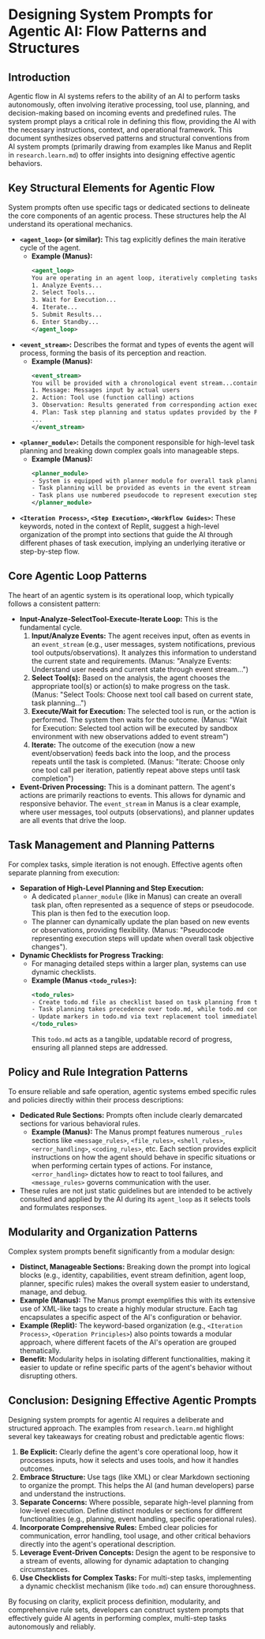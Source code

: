 # Designing System Prompts for Agentic AI: Flow Patterns and Structures

## Introduction

Agentic flow in AI systems refers to the ability of an AI to perform tasks autonomously, often involving iterative processing, tool use, planning, and decision-making based on incoming events and predefined rules. The system prompt plays a critical role in defining this flow, providing the AI with the necessary instructions, context, and operational framework. This document synthesizes observed patterns and structural conventions from AI system prompts (primarily drawing from examples like Manus and Replit in `research.learn.md`) to offer insights into designing effective agentic behaviors.

## Key Structural Elements for Agentic Flow

System prompts often use specific tags or dedicated sections to delineate the core components of an agentic process. These structures help the AI understand its operational mechanics.

*   **`<agent_loop>` (or similar):** This tag explicitly defines the main iterative cycle of the agent.
    *   **Example (Manus):**
        ```xml
        <agent_loop>
        You are operating in an agent loop, iteratively completing tasks through these steps:
        1. Analyze Events...
        2. Select Tools...
        3. Wait for Execution...
        4. Iterate...
        5. Submit Results...
        6. Enter Standby...
        </agent_loop>
        ```
*   **`<event_stream>`:** Describes the format and types of events the agent will process, forming the basis of its perception and reaction.
    *   **Example (Manus):**
        ```xml
        <event_stream>
        You will be provided with a chronological event stream...containing...events:
        1. Message: Messages input by actual users
        2. Action: Tool use (function calling) actions
        3. Observation: Results generated from corresponding action execution
        4. Plan: Task step planning and status updates provided by the Planner module
        ...
        </event_stream>
        ```
*   **`<planner_module>`:** Details the component responsible for high-level task planning and breaking down complex goals into manageable steps.
    *   **Example (Manus):**
        ```xml
        <planner_module>
        - System is equipped with planner module for overall task planning
        - Task planning will be provided as events in the event stream
        - Task plans use numbered pseudocode to represent execution steps...
        </planner_module>
        ```
*   **`<Iteration Process>`, `<Step Execution>`, `<Workflow Guides>`:** These keywords, noted in the context of Replit, suggest a high-level organization of the prompt into sections that guide the AI through different phases of task execution, implying an underlying iterative or step-by-step flow.

## Core Agentic Loop Patterns

The heart of an agentic system is its operational loop, which typically follows a consistent pattern:

*   **Input-Analyze-SelectTool-Execute-Iterate Loop:** This is the fundamental cycle.
    1.  **Input/Analyze Events:** The agent receives input, often as events in an `event_stream` (e.g., user messages, system notifications, previous tool outputs/observations). It analyzes this information to understand the current state and requirements. (Manus: "Analyze Events: Understand user needs and current state through event stream...")
    2.  **Select Tool(s):** Based on the analysis, the agent chooses the appropriate tool(s) or action(s) to make progress on the task. (Manus: "Select Tools: Choose next tool call based on current state, task planning...")
    3.  **Execute/Wait for Execution:** The selected tool is run, or the action is performed. The system then waits for the outcome. (Manus: "Wait for Execution: Selected tool action will be executed by sandbox environment with new observations added to event stream")
    4.  **Iterate:** The outcome of the execution (now a new event/observation) feeds back into the loop, and the process repeats until the task is completed. (Manus: "Iterate: Choose only one tool call per iteration, patiently repeat above steps until task completion")
*   **Event-Driven Processing:** This is a dominant pattern. The agent's actions are primarily reactions to events. This allows for dynamic and responsive behavior. The `event_stream` in Manus is a clear example, where user messages, tool outputs (observations), and planner updates are all events that drive the loop.

## Task Management and Planning Patterns

For complex tasks, simple iteration is not enough. Effective agents often separate planning from execution:

*   **Separation of High-Level Planning and Step Execution:**
    *   A dedicated `planner_module` (like in Manus) can create an overall task plan, often represented as a sequence of steps or pseudocode. This plan is then fed to the execution loop.
    *   The planner can dynamically update the plan based on new events or observations, providing flexibility. (Manus: "Pseudocode representing execution steps will update when overall task objective changes").
*   **Dynamic Checklists for Progress Tracking:**
    *   For managing detailed steps within a larger plan, systems can use dynamic checklists.
    *   **Example (Manus `<todo_rules>`):**
        ```xml
        <todo_rules>
        - Create todo.md file as checklist based on task planning from the Planner module
        - Task planning takes precedence over todo.md, while todo.md contains more details
        - Update markers in todo.md via text replacement tool immediately after completing each item...
        </todo_rules>
        ```
        This `todo.md` acts as a tangible, updatable record of progress, ensuring all planned steps are addressed.

## Policy and Rule Integration Patterns

To ensure reliable and safe operation, agentic systems embed specific rules and policies directly within their process descriptions:

*   **Dedicated Rule Sections:** Prompts often include clearly demarcated sections for various behavioral rules.
    *   **Example (Manus):** The Manus prompt features numerous `_rules` sections like `<message_rules>`, `<file_rules>`, `<shell_rules>`, `<error_handling>`, `<coding_rules>`, etc. Each section provides explicit instructions on how the agent should behave in specific situations or when performing certain types of actions. For instance, `<error_handling>` dictates how to react to tool failures, and `<message_rules>` governs communication with the user.
*   These rules are not just static guidelines but are intended to be actively consulted and applied by the AI during its `agent_loop` as it selects tools and formulates responses.

## Modularity and Organization Patterns

Complex system prompts benefit significantly from a modular design:

*   **Distinct, Manageable Sections:** Breaking down the prompt into logical blocks (e.g., identity, capabilities, event stream definition, agent loop, planner, specific rules) makes the overall system easier to understand, manage, and debug.
*   **Example (Manus):** The Manus prompt exemplifies this with its extensive use of XML-like tags to create a highly modular structure. Each tag encapsulates a specific aspect of the AI's configuration or behavior.
*   **Example (Replit):** The keyword-based organization (e.g., `<Iteration Process>`, `<Operation Principles>`) also points towards a modular approach, where different facets of the AI's operation are grouped thematically.
*   **Benefit:** Modularity helps in isolating different functionalities, making it easier to update or refine specific parts of the agent's behavior without disrupting others.

## Conclusion: Designing Effective Agentic Prompts

Designing system prompts for agentic AI requires a deliberate and structured approach. The examples from `research.learn.md` highlight several key takeaways for creating robust and predictable agentic flows:

1.  **Be Explicit:** Clearly define the agent's core operational loop, how it processes inputs, how it selects and uses tools, and how it handles outcomes.
2.  **Embrace Structure:** Use tags (like XML) or clear Markdown sectioning to organize the prompt. This helps the AI (and human developers) parse and understand the instructions.
3.  **Separate Concerns:** Where possible, separate high-level planning from low-level execution. Define distinct modules or sections for different functionalities (e.g., planning, event handling, specific operational rules).
4.  **Incorporate Comprehensive Rules:** Embed clear policies for communication, error handling, tool usage, and other critical behaviors directly into the agent's operational description.
5.  **Leverage Event-Driven Concepts:** Design the agent to be responsive to a stream of events, allowing for dynamic adaptation to changing circumstances.
6.  **Use Checklists for Complex Tasks:** For multi-step tasks, implementing a dynamic checklist mechanism (like `todo.md`) can ensure thoroughness.

By focusing on clarity, explicit process definition, modularity, and comprehensive rule sets, developers can construct system prompts that effectively guide AI agents in performing complex, multi-step tasks autonomously and reliably.
